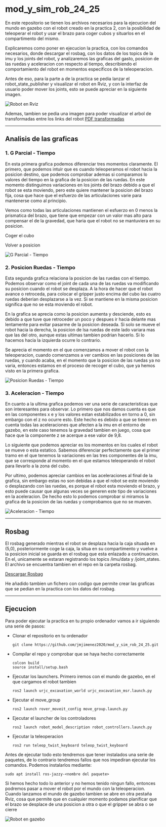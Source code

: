 # mod_y_sim_rob_24_25

En este repositorio se tienen los archivos necesarios para la ejecucion del mundo en gazebo con el robot creado en la practica 2, con la posibilidad de teleoperar el robot y usar el brazo para coger cubos y situarlos en el compartimento del mismo. 

Explicaremos como poner en ejecucion la practica, con los comandos necesarios, donde descargar el rosbag, con los datos de los topics de la imu y los joints del robot, y analizaremos las graficas del gasto, posicion de las ruedas y aceleracion con respecto al tiempo, describiendo el comportamiento del robot en momentos especificos de la teleoperacion. 

Antes de eso, para la parte a de la practica se pedia lanzar el robot_state_publisher y visualizar el robot en Rviz, y con la interfaz de usuario poder mover los joints, esto se puede apreciar en la siguiente imagen.

![Robot en Rviz](./media/imagen_parte_a.png)

Ademas, tambien se pedia una imagen para poder visualizar el arbol de transformadas entre los links del robot
[PDF transformadas](./media/arbol_transformadas.pdf)

---

## Analisis de las graficas

### 1. G Parcial - Tiempo
En esta primera grafica podemos diferenciar tres momentos claramente. El primero, que podemos intuir que es cuando teleoperamos el robot hacia la posicion destino, que podemos comprobar ademas si comparamos lo valores del tiempo en la grafica de la posicion de las ruedas. En este momento distinguimos variaciones en los joints del brazo debido a que el robot se esta moviendo, pero este quiere mantener la posicion del brazo fija, cosa que hace que el esfuerzo de las articulaciones varie para mantenerse como al principio.

Vemos como todas las articulaciones mantienen el esfuerzo en 0 menos la prismatica del brazo, que tiene que empezar con un valor mas alto para compensar el de la gravedad, que haria que el robot no se mantuviera en su posicion.

Coger el cubo

Volver a posicion

![G Parcial - Tiempo](./media/tiempo_vs_g_parcial.png)

### 2. Posicion Ruedas - Tiempo
Esta segunda grafica relaciona la posicion de las ruedas con el tiempo. Podemos observar como el joint de cada una de las ruedas va modificando su posicion cuando el robot se desplaza. A la hora de hacer que el robot avance o retroceda, para colocar el gripper justo encima del cubo las cuatro ruedas deberian desplazarse a la vez. Si se mantiene en la misma posicion significa que no se esta moviendo el robot. 

En la grafica se aprecia como la posicion aumenta y desciende, esto es debido a que tuve que retroceder un poco y despues ir hacia delante mas lentamente para evitar pasarme de la posicion deseada. Si solo se mueve el robot hacia la derecha, la posicion de lsa ruedas de este lado variara mas que las del otro, aunque estas ultimas tambien podrian hacerlo. Si lo hacemos hacia la izquierda ocurre lo contrario.

Se aprecia el momento en el que comenzamos a mover el robot con la teleoperacion, cuando comenzamos a ver cambios en las posiciones de las ruedas, y cuando acaba, en el momento que la posicion de las ruedas ya no varia, entonces estamos en el proceso de recoger el cubo, que ya hemos visto en la primera grafica.

![Posicion Ruedas - Tiempo](./media/tiempo_vs_pos_ruedas.png)

### 3. Aceleracion - Tiempo
En cuanto a la ultima grafica podemos ver una serie de caracteristicas que son interesantes para observar. Lo primero que nos damos cuenta es que en las componentes x e y los valores estan estabilizados en torno a 0, sin embargo con el z no ocurre esto. Este hecho es debido a que se tienen en cuenta todas las aceleraciones que afecten a la imu en el entorno de gazebo, en este caso tenemos la gravedad tambien en juego, cosa que hace que la componente z se acerque a ese valor de 9,8. 

Lo siguiente que podemos apreciar es los momentos en los cuales el robot se mueve o esta estatico. Sabemos diferenciar perfectamente que el primer tramo en el que tenemos la variaciones en las tres componentes de la imu, que se corresponde al momento en el que estamos teleoperando el robot para llevarlo a la zona del cubo. 

Por ultimo, podemos apreciar cambios en las aceleraciones al final de la grafica, sin embargo estas no son debidas a que el robot se este moviendo o desplazando con las ruedas, es porque el robot esta moviendo el brazo, y esto puede causar que algunas veces se generen este tipo de variaciones en la aceleracion. De hecho esto lo podemos comprobar si miramos la grafica de la posicion de las ruedas y comprobamos que no se mueven. 

![Aceleracion - Tiempo](./media/tiempo_vs_aceleracion.png)

---

## Rosbag

El rosbag generado mientras el robot se desplaza hacia la caja situada en (5,0), posteriormente coge la caja, la situa en su compartimento y vuelve a la posicion inicial se guarda en el rosbag que esta enlazado a continuacion. En el, unicamente se estaran registrando los topics /imu/data y /joint_states. El archivo se encuentra tambien en el repo en la carpeta rosbag.

[Descargar Rosbag](https://github.com/jmjimenez2020/mod_y_sim_rob_24_25/tree/main/rosbag)

He añadido tambien un fichero con codigo que permite crear las graficas que se pedian en la practica con los datos del rosbag.

---

## Ejecucion

Para poder ejecutar la practica en tu propio ordenador vamos a ir siguiendo una serie de pasos:
- Clonar el repositorio en tu ordenador
  
  ```git clone https://github.com/jmjimenez2020/mod_y_sim_rob_24_25.git```
- Compilar el repo y comprobar que se haya hecho correctamente
  ```
  colcon build
  source install/setup.bash
- Ejecutar los launchers. Primero iremos con el mundo de gazebo, en el que cargamos el robot tambien
  
  ```ros2 launch urjc_excavation_world urjc_excavation_msr.launch.py```
- Ejecutar el move_group
  
  ```ros2 launch rover_moveit_config move_group.launch.py```
- Ejecutar el launcher de los controladores
  
  ```ros2 launch robot_model_description robot_controllers.launch.py```
- Ejecutar la teleoperacion
  
  ```ros2 run teleop_twist_keyboard teleop_twist_keyboard```

Antes de ejecutar todo esto tendremos que tener instalados una serie de paquetes, de lo contrario tendremos fallos que nos impediran ejecutar los comandos. Podemos instalarlos mediante:

```sudo apt install ros-jazzy-<nombre del paquete>```

Si hemos hecho todo lo anterior y no hemos tenido ningun fallo, entonces podremos pasar a mover el robot por el mundo con la teleoperacion. Cuando lanzamos el mundo de gazebo tambien se abre en otra pestaña Rviz, cosa que permite que en cualquier momento podamos planificar que el brazo se desplace de una posicion a otra o que el gripper se abra o se cierre

![Robot en gazebo](./media/imagen_simulacion.png)
